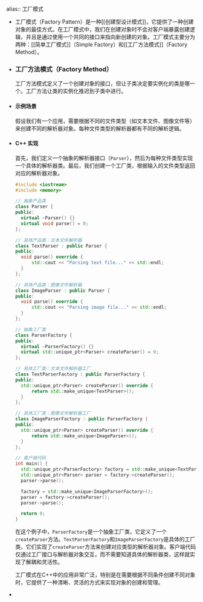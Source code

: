 alias:: 工厂模式

- 工厂模式（Factory Pattern）是一种[[创建型设计模式]]，它提供了一种创建对象的最佳方式。在工厂模式中，我们在创建对象时不会对客户端暴露创建逻辑，并且是通过使用一个共同的接口来指向新创建的对象。工厂模式主要分为两种：[[简单工厂模式]]（Simple Factory）和[[工厂方法模式]]（Factory Method）。
- ### 工厂方法模式（Factory Method）
  工厂方法模式定义了一个创建对象的接口，但让子类决定要实例化的类是哪一个。工厂方法让类的实例化推迟到子类中进行。
- #### 示例场景
  假设我们有一个应用，需要根据不同的文件类型（如文本文件、图像文件等）来创建不同的解析器对象。每种文件类型的解析器都有不同的解析逻辑。
- #### C++ 实现
  首先，我们定义一个抽象的解析器接口（`Parser`），然后为每种文件类型实现一个具体的解析器类。最后，我们创建一个工厂类，根据输入的文件类型返回对应的解析器对象。
  
  ```cpp
  #include <iostream>
  #include <memory>
  
  // 抽象产品类
  class Parser {
  public:
    virtual ~Parser() {}
    virtual void parse() = 0;
  };
  
  // 具体产品类：文本文件解析器
  class TextParser : public Parser {
  public:
    void parse() override {
        std::cout << "Parsing text file..." << std::endl;
    }
  };
  
  // 具体产品类：图像文件解析器
  class ImageParser : public Parser {
  public:
    void parse() override {
        std::cout << "Parsing image file..." << std::endl;
    }
  };
  
  // 抽象工厂类
  class ParserFactory {
  public:
    virtual ~ParserFactory() {}
    virtual std::unique_ptr<Parser> createParser() = 0;
  };
  
  // 具体工厂类：文本文件解析器工厂
  class TextParserFactory : public ParserFactory {
  public:
    std::unique_ptr<Parser> createParser() override {
        return std::make_unique<TextParser>();
    }
  };
  
  // 具体工厂类：图像文件解析器工厂
  class ImageParserFactory : public ParserFactory {
  public:
    std::unique_ptr<Parser> createParser() override {
        return std::make_unique<ImageParser>();
    }
  };
  
  // 客户端代码
  int main() {
    std::unique_ptr<ParserFactory> factory = std::make_unique<TextParserFactory>();
    std::unique_ptr<Parser> parser = factory->createParser();
    parser->parse();
  
    factory = std::make_unique<ImageParserFactory>();
    parser = factory->createParser();
    parser->parse();
  
    return 0;
  }
  ```
  
  在这个例子中，`ParserFactory`是一个抽象工厂类，它定义了一个`createParser`方法。`TextParserFactory`和`ImageParserFactory`是具体的工厂类，它们实现了`createParser`方法来创建对应类型的解析器对象。客户端代码仅通过工厂接口与解析器对象交互，而不需要知道具体的解析器类，这样就实现了解耦和灵活性。
  
  工厂模式在C++中的应用非常广泛，特别是在需要根据不同条件创建不同对象时，它提供了一种清晰、灵活的方式来实现对象的创建和管理。
-